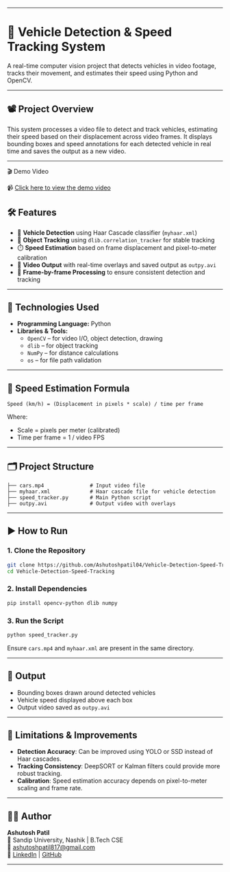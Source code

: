 
---

# 🚗 Vehicle Detection & Speed Tracking System

A real-time computer vision project that detects vehicles in video footage, tracks their movement, and estimates their speed using Python and OpenCV.

---

## 📽️ Project Overview

This system processes a video file to detect and track vehicles, estimating their speed based on their displacement across video frames. It displays bounding boxes and speed annotations for each detected vehicle in real time and saves the output as a new video.

---
🎬 Demo Video

📹 [Click here to view the demo video](https://drive.google.com/file/d/1rpeiLg5Gm1YjeWr4li0w1xTAjXzfbYGu/view?usp=sharing)  

## 🛠️ Features

- 🚙 **Vehicle Detection** using Haar Cascade classifier (`myhaar.xml`)
- 🎯 **Object Tracking** using `dlib.correlation_tracker` for stable tracking
- ⏱️ **Speed Estimation** based on frame displacement and pixel-to-meter calibration
- 💾 **Video Output** with real-time overlays and saved output as `outpy.avi`
- 🔁 **Frame-by-frame Processing** to ensure consistent detection and tracking

---

## 🧰 Technologies Used

- **Programming Language:** Python
- **Libraries & Tools:**
  - `OpenCV` – for video I/O, object detection, drawing
  - `dlib` – for object tracking
  - `NumPy` – for distance calculations
  - `os` – for file path validation

---

## 🧮 Speed Estimation Formula

```text
Speed (km/h) = (Displacement in pixels * scale) / time per frame
```

Where:
- Scale = pixels per meter (calibrated)
- Time per frame = 1 / video FPS

---

## 🗂️ Project Structure

```
├── cars.mp4               # Input video file
├── myhaar.xml             # Haar cascade file for vehicle detection
├── speed_tracker.py       # Main Python script
├── outpy.avi              # Output video with overlays
```

---

## ▶️ How to Run

### 1. Clone the Repository
```bash
git clone https://github.com/Ashutoshpatil04/Vehicle-Detection-Speed-Tracking.git
cd Vehicle-Detection-Speed-Tracking
```

### 2. Install Dependencies
```bash
pip install opencv-python dlib numpy
```

### 3. Run the Script
```bash
python speed_tracker.py
```

Ensure `cars.mp4` and `myhaar.xml` are present in the same directory.

---

## 📌 Output

- Bounding boxes drawn around detected vehicles
- Vehicle speed displayed above each box
- Output video saved as `outpy.avi`

---

## 🚧 Limitations & Improvements

- **Detection Accuracy**: Can be improved using YOLO or SSD instead of Haar cascades.
- **Tracking Consistency**: DeepSORT or Kalman filters could provide more robust tracking.
- **Calibration**: Speed estimation accuracy depends on pixel-to-meter scaling and frame rate.

---

## 👨‍💻 Author

**Ashutosh Patil**  
📍 Sandip University, Nashik | B.Tech CSE  
📧 [ashutoshpatil817@gmail.com](mailto:ashutoshpatil817@gmail.com)  
🔗 [LinkedIn](https://www.linkedin.com/in/ashutosh-patil-7a90811b5/) | [GitHub](https://github.com/Ashutoshpatil04)

---
